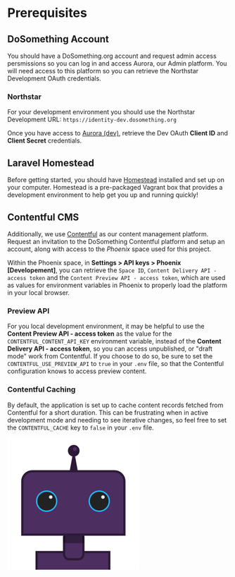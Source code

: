 # Prerequisites

## DoSomething Account

You should have a DoSomething.org account and request admin access persmissions so you can log in and access Aurora, our Admin platform. You will need access to this platform so you can retrieve the Northstar Development OAuth credentials.

### Northstar

For your development environment you should use the Northstar Development URL: `https://identity-dev.dosomething.org`

Once you have access to [Aurora \(dev\)](https://admin-dev.dosomething.org/clients/dev-oauth), retrieve the Dev OAuth **Client ID** and **Client Secret** credentials.

## Laravel Homestead

Before getting started, you should have [Homestead](https://github.com/DoSomething/communal-docs/tree/master/Homestead) installed and set up on your computer. Homestead is a pre-packaged Vagrant box that provides a development environment to help get you up and running quickly!

## Contentful CMS

Additionally, we use [Contentful](https://www.contentful.com/) as our content management platform. Request an invitation to the DoSomething Contentful platform and setup an account, along with access to the _Phoenix_ space used for this project.

Within the Phoenix space, in **Settings > API keys > Phoenix \[Developement\]**, you can retrieve the `Space ID`, `Content Delivery API - access token` and the `Content Preview API - access token`, which are used as values for environment variables in Phoenix to properly load the platform in your local browser.

### Preview API

For you local development environment, it may be helpful to use the **Content Preview API - access token** as the value for the `CONTENTFUL_CONTENT_API_KEY` environment variable, instead of the **Content Delivery API - access token**, so you can access unpublished, or "draft mode" work from Contentful. If you choose to do so, be sure to set the `CONTENTFUL_USE_PREVIEW_API` to `true` in your `.env` file, so that the Contentful configuration knows to access preview content.

### Contentful Caching

By default, the application is set up to cache content records fetched from Contentful for a short duration. This can be frustrating when in active development mode and needing to see iterative changes, so feel free to set the `CONTENTFUL_CACHE` key to `false` in your `.env` file.

![DoSomething Bot](../.gitbook/assets/dsbot.png)
